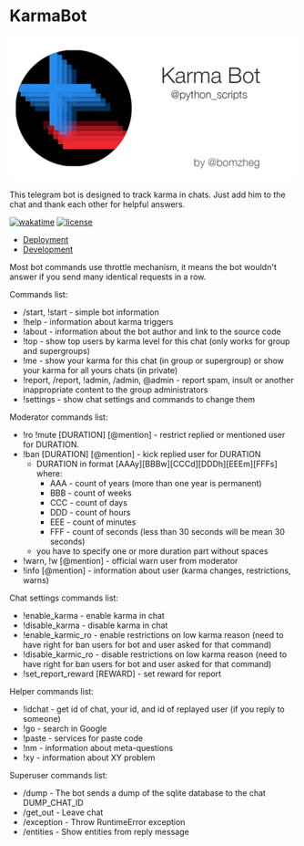 # KarmaBot

![Лого проекта](./docs/pictures/gitgub_titlepic.png)

This telegram bot is designed to track karma in chats.
Just add him to the chat and thank each other for helpful answers.

[![wakatime](https://wakatime.com/badge/github/bomzheg/KarmaBot.svg)](https://wakatime.com/badge/github/bomzheg/KarmaBot)
[![license](https://img.shields.io/badge/💬-Telegram-blue)](https://t.me/KarmaBotDev)

- [Deployment](./docs/deploy_manual.md)
- [Development](./docs/development.md)

Most bot commands use throttle mechanism, it means the bot wouldn't answer if you send many identical requests in a row.

Commands list:
* /start, !start - simple bot information
* !help - information about karma triggers
* !about - information about the bot author and link to the source code
* !top - show top users by karma level for this chat (only works for group and supergroups)
* !me - show your karma for this chat (in group or supergroup) or show your karma for all yours chats (in private)
* !report, /report, !admin, /admin, @admin - report spam, insult or another inappropriate content
to the group administrators
* !settings - show chat settings and commands to change them

Moderator commands list:
* !ro !mute [DURATION] [@mention] - restrict replied or mentioned user for DURATION.
* !ban [DURATION] [@mention] - kick replied user for DURATION
  * DURATION in format [AAAy][BBBw][CCCd][DDDh][EEEm][FFFs] where:
    * AAA - count of years (more than one year is permanent)
    * BBB - count of weeks
    * CCC - count of days
    * DDD - count of hours
    * EEE - count of minutes
    * FFF - count of seconds (less than 30 seconds will be mean 30 seconds)
  * you have to specify one or more duration part without spaces
* !warn, !w [@mention] - official warn user from moderator
* !info [@mention] - information about user (karma changes, restrictions, warns)


Chat settings commands list:
* !enable_karma - enable karma in chat
* !disable_karma - disable karma in chat
* !enable_karmic_ro - enable restrictions on low karma reason
  (need to have right for ban users for bot and user asked for that command)
* !disable_karmic_ro - disable restrictions on low karma reason
  (need to have right for ban users for bot and user asked for that command)
* !set_report_reward [REWARD] - set reward for report


Helper commands list:
* !idchat - get id of chat, your id, and id of replayed user (if you reply to someone)
* !go - search in Google
* !paste - services for paste code
* !nm - information about meta-questions
* !xy - information about XY problem


Superuser commands list:
* /dump - The bot sends a dump of the sqlite database to the chat DUMP_CHAT_ID
* /get_out - Leave chat
* /exception - Throw RuntimeError exception
* /entities - Show entities from reply message

